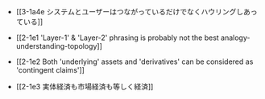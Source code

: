 - [[3-1a4e システムとユーザーはつながっているだけでなくハウリングしあっている]]

- [[2-1e1 'Layer-1' & 'Layer-2' phrasing is probably not the best analogy-understanding-topology]]
- [[2-1e2 Both 'underlying' assets and 'derivatives' can be considered as 'contingent claims']]
- [[2-1e3 実体経済も市場経済も等しく経済]]
